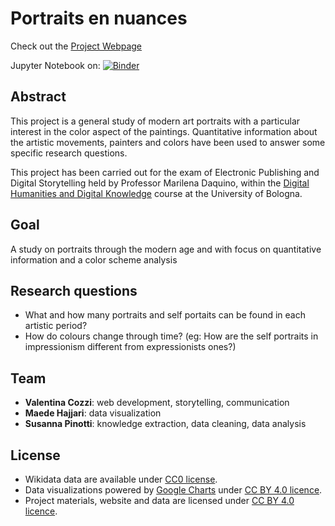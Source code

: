 # Portraits en nuances 
Check out the [Project Webpage](https://github.com/valentinacozzi/portraits_en_nuances)

Jupyter Notebook on: [![Binder](https://mybinder.org/badge_logo.svg)](https://mybinder.org/v2/gh/valentinacozzi/portraits_en_nuances/main) 

## Abstract
This project is a general study of modern art portraits with a particular interest in the color aspect of the paintings. Quantitative information about the artistic movements, painters and colors have been used to answer some specific research questions. 

This project has been carried out for the exam of Electronic Publishing and Digital Storytelling held by Professor Marilena Daquino, within the [Digital Humanities and Digital Knowledge](https://corsi.unibo.it/2cycle/DigitalHumanitiesKnowledge) course at the University of Bologna.

## Goal  
A study on portraits through the modern age and with focus on quantitative information and a color scheme analysis

## Research questions
* What and how many portraits and self portaits can be found in each artistic period? 
* How do colours change through time? (eg: How are the self portraits in impressionism different from expressionists ones?)

## Team
* __Valentina Cozzi__: web development, storytelling, communication 
* __Maede Hajjari__: data visualization
* __Susanna Pinotti__: knowledge extraction, data cleaning, data analysis 

## License 
* Wikidata data are available under [CC0 license](https://creativecommons.org/share-your-work/public-domain/cc0/).
* Data visualizations powered by [Google Charts](https://developers.google.com/chart) under  [CC BY 4.0 licence](https://creativecommons.org/licenses/by/4.0/).
* Project materials, website and data are licensed under [CC BY 4.0 licence](https://creativecommons.org/licenses/by/4.0/).

